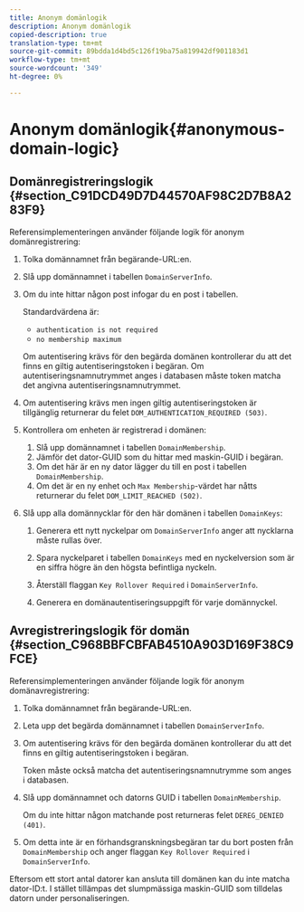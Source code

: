 ```yaml
---
title: Anonym domänlogik
description: Anonym domänlogik
copied-description: true
translation-type: tm+mt
source-git-commit: 89bdda1d4bd5c126f19ba75a819942df901183d1
workflow-type: tm+mt
source-wordcount: '349'
ht-degree: 0%

---
```



# Anonym domänlogik{#anonymous-domain-logic}

## Domänregistreringslogik {#section_C91DCD49D7D44570AF98C2D7B8A283F9}

Referensimplementeringen använder följande logik för anonym domänregistrering:

1. Tolka domännamnet från begärande-URL:en.
1. Slå upp domännamnet i tabellen `DomainServerInfo`.
1. Om du inte hittar någon post infogar du en post i tabellen.

   Standardvärdena är:

   * `authentication is not required`
   * `no membership maximum`

   Om autentisering krävs för den begärda domänen kontrollerar du att det finns en giltig autentiseringstoken i begäran. Om autentiseringsnamnutrymmet anges i databasen måste token matcha det angivna autentiseringsnamnutrymmet.
1. Om autentisering krävs men ingen giltig autentiseringstoken är tillgänglig returnerar du felet `DOM_AUTHENTICATION_REQUIRED (503)`.
1. Kontrollera om enheten är registrerad i domänen:

   1. Slå upp domännamnet i tabellen `DomainMembership`.
   1. Jämför det dator-GUID som du hittar med maskin-GUID i begäran.
   1. Om det här är en ny dator lägger du till en post i tabellen `DomainMembership`.
   1. Om det är en ny enhet och `Max Membership`-värdet har nåtts returnerar du felet `DOM_LIMIT_REACHED (502)`.

1. Slå upp alla domännycklar för den här domänen i tabellen `DomainKeys`:

   1. Generera ett nytt nyckelpar om `DomainServerInfo` anger att nycklarna måste rullas över.
   1. Spara nyckelparet i tabellen `DomainKeys` med en nyckelversion som är en siffra högre än den högsta befintliga nyckeln.
   1. Återställ flaggan `Key Rollover Required` i `DomainServerInfo`.

   1. Generera en domänautentiseringsuppgift för varje domännyckel.

## Avregistreringslogik för domän {#section_C968BBFCBFAB4510A903D169F38C9FCE}

Referensimplementeringen använder följande logik för anonym domänavregistrering:

1. Tolka domännamnet från begärande-URL:en.
1. Leta upp det begärda domännamnet i tabellen `DomainServerInfo`.
1. Om autentisering krävs för den begärda domänen kontrollerar du att det finns en giltig autentiseringstoken i begäran.

   Token måste också matcha det autentiseringsnamnutrymme som anges i databasen.
1. Slå upp domännamnet och datorns GUID i tabellen `DomainMembership`.

   Om du inte hittar någon matchande post returneras felet `DEREG_DENIED (401)`.

1. Om detta inte är en förhandsgranskningsbegäran tar du bort posten från `DomainMembership` och anger flaggan `Key Rollover Required` i `DomainServerInfo`.

Eftersom ett stort antal datorer kan ansluta till domänen kan du inte matcha dator-ID:t. I stället tillämpas det slumpmässiga maskin-GUID som tilldelas datorn under personaliseringen.
